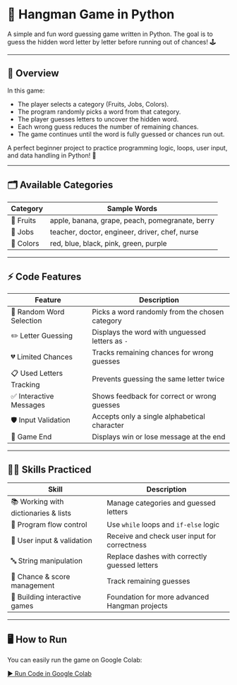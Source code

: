 # 🎯 Hangman Game in Python

A simple and fun word guessing game written in Python. The goal is to guess the hidden word letter by letter before running out of chances! 🕹️

---

## 📜 Overview
In this game:
- The player selects a category (Fruits, Jobs, Colors).
- The program randomly picks a word from that category.
- The player guesses letters to uncover the hidden word.
- Each wrong guess reduces the number of remaining chances.
- The game continues until the word is fully guessed or chances run out.

A perfect beginner project to practice programming logic, loops, user input, and data handling in Python! 🐍

---

## 🗂️ Available Categories
| Category | Sample Words |
|----------|--------------|
| 🍎 Fruits | apple, banana, grape, peach, pomegranate, berry |
| 💼 Jobs | teacher, doctor, engineer, driver, chef, nurse |
| 🎨 Colors | red, blue, black, pink, green, purple |

---

## ⚡ Code Features
| Feature | Description |
|---------|------------|
| 🎲 Random Word Selection | Picks a word randomly from the chosen category |
| ✏️ Letter Guessing | Displays the word with unguessed letters as `-` |
| 💔 Limited Chances | Tracks remaining chances for wrong guesses |
| 📋 Used Letters Tracking | Prevents guessing the same letter twice |
| ✅ Interactive Messages | Shows feedback for correct or wrong guesses |
| 🛡️ Input Validation | Accepts only a single alphabetical character |
| 🎉 Game End | Displays win or lose message at the end |

---

## 🏋️‍♂️ Skills Practiced
| Skill | Description |
|-------|------------|
| 📚 Working with dictionaries & lists | Manage categories and guessed letters |
| 🔄 Program flow control | Use `while` loops and `if-else` logic |
| 📝 User input & validation | Receive and check user input for correctness |
| 🔤 String manipulation | Replace dashes with correctly guessed letters |
| 🎯 Chance & score management | Track remaining guesses |
| 🚀 Building interactive games | Foundation for more advanced Hangman projects |

---

## 🖥️ How to Run
You can easily run the game on Google Colab:

[▶️ Run Code in Google Colab](https://colab.research.google.com/github/tara-hassanzadeh/Hangman-Game-with-Categories/blob/main/Hangman.ipynb)
